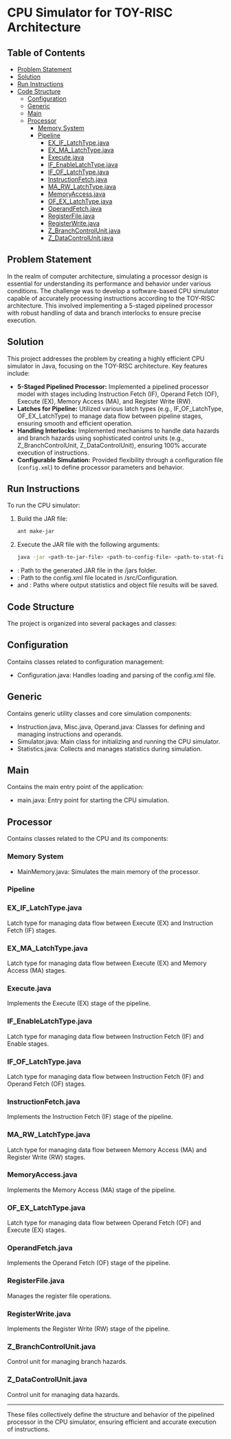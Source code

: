 # CPU Simulator for TOY-RISC Architecture

## Table of Contents

- [Problem Statement](#problem-statement)
- [Solution](#solution)
- [Run Instructions](#run-instructions)
- [Code Structure](#code-structure)
  - [Configuration](#configuration)
  - [Generic](#generic)
  - [Main](#main)
  - [Processor](#processor)
    - [Memory System](#memory-system)
    - [Pipeline](#pipeline)
      - [EX_IF_LatchType.java](#ex_if_latchtypejava)
      - [EX_MA_LatchType.java](#ex_ma_latchtypejava)
      - [Execute.java](#executejava)
      - [IF_EnableLatchType.java](#if_enablelatchtypejava)
      - [IF_OF_LatchType.java](#if_of_latchtypejava)
      - [InstructionFetch.java](#instructionfetchjava)
      - [MA_RW_LatchType.java](#ma_rw_latchtypejava)
      - [MemoryAccess.java](#memoryaccessjava)
      - [OF_EX_LatchType.java](#of_ex_latchtypejava)
      - [OperandFetch.java](#operandfetchjava)
      - [RegisterFile.java](#registerfilejava)
      - [RegisterWrite.java](#registerwritejava)
      - [Z_BranchControlUnit.java](#z_branchcontrolunitjava)
      - [Z_DataControlUnit.java](#z_datacontrolunitjava)

## Problem Statement

In the realm of computer architecture, simulating a processor design is essential for understanding its performance and behavior under various conditions. The challenge was to develop a software-based CPU simulator capable of accurately processing instructions according to the TOY-RISC architecture. This involved implementing a 5-staged pipelined processor with robust handling of data and branch interlocks to ensure precise execution.

## Solution

This project addresses the problem by creating a highly efficient CPU simulator in Java, focusing on the TOY-RISC architecture. Key features include:

- **5-Staged Pipelined Processor:** Implemented a pipelined processor model with stages including Instruction Fetch (IF), Operand Fetch (OF), Execute (EX), Memory Access (MA), and Register Write (RW).
- **Latches for Pipeline:** Utilized various latch types (e.g., IF_OF_LatchType, OF_EX_LatchType) to manage data flow between pipeline stages, ensuring smooth and efficient operation.
- **Handling Interlocks:** Implemented mechanisms to handle data hazards and branch hazards using sophisticated control units (e.g., Z_BranchControlUnit, Z_DataControlUnit), ensuring 100% accurate execution of instructions.
- **Configurable Simulation:** Provided flexibility through a configuration file (`config.xml`) to define processor parameters and behavior.

## Run Instructions

To run the CPU simulator:

1. Build the JAR file:
   ```bash
   ant make-jar
2. Execute the JAR file with the following arguments:
   ```bash
   java -jar <path-to-jar-file> <path-to-config-file> <path-to-stat-file> <path-to-object-file>
- <path-to-jar-file>: Path to the generated JAR file in the /jars folder.
- <path-to-config-file>: Path to the config.xml file located in /src/Configuration.
- <path-to-stat-file> and <path-to-object-file>: Paths where output statistics and object file results will be saved.


## Code Structure
The project is organized into several packages and classes:

## Configuration
Contains classes related to configuration management:
- Configuration.java: Handles loading and parsing of the config.xml file.
## Generic
Contains generic utility classes and core simulation components:
- Instruction.java, Misc.java, Operand.java: Classes for defining and managing instructions and operands.
- Simulator.java: Main class for initializing and running the CPU simulator.
- Statistics.java: Collects and manages statistics during simulation.
## Main
Contains the main entry point of the application:
- main.java: Entry point for starting the CPU simulation.
## Processor
Contains classes related to the CPU and its components:
### Memory System
- MainMemory.java: Simulates the main memory of the processor.
### Pipeline
### EX_IF_LatchType.java
Latch type for managing data flow between Execute (EX) and Instruction Fetch (IF) stages.
### EX_MA_LatchType.java
Latch type for managing data flow between Execute (EX) and Memory Access (MA) stages.
### Execute.java
Implements the Execute (EX) stage of the pipeline.
### IF_EnableLatchType.java
Latch type for managing data flow between Instruction Fetch (IF) and Enable stages.
### IF_OF_LatchType.java
Latch type for managing data flow between Instruction Fetch (IF) and Operand Fetch (OF) stages.
### InstructionFetch.java
Implements the Instruction Fetch (IF) stage of the pipeline.
### MA_RW_LatchType.java
Latch type for managing data flow between Memory Access (MA) and Register Write (RW) stages.
### MemoryAccess.java
Implements the Memory Access (MA) stage of the pipeline.
### OF_EX_LatchType.java
Latch type for managing data flow between Operand Fetch (OF) and Execute (EX) stages.
### OperandFetch.java
Implements the Operand Fetch (OF) stage of the pipeline.
### RegisterFile.java
Manages the register file operations.
### RegisterWrite.java
Implements the Register Write (RW) stage of the pipeline.
### Z_BranchControlUnit.java
Control unit for managing branch hazards.
### Z_DataControlUnit.java
Control unit for managing data hazards.

---

These files collectively define the structure and behavior of the pipelined processor in the CPU simulator, ensuring efficient and accurate execution of instructions.






